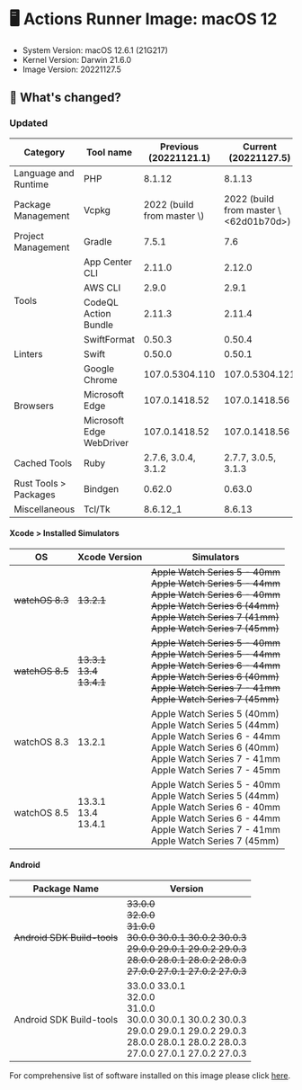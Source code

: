 # :desktop_computer: Actions Runner Image: macOS 12
- System Version: macOS 12.6.1 (21G217)
- Kernel Version: Darwin 21.6.0
- Image Version: 20221127.5

## :mega: What's changed?
### Updated
<table>
  <thead>
    <th>Category</th>
    <th>Tool name</th>
    <th>Previous (20221121.1)</th>
    <th>Current (20221127.5)</th>
  </thead>
  <tbody>
    <tr>
      <td rowspan=1>Language and Runtime</td>
      <td>PHP</td>
      <td>8.1.12</td>
      <td>8.1.13</td>
    </tr>
    <tr>
      <td rowspan=1>Package Management</td>
      <td>Vcpkg</td>
      <td>2022 (build from master \<e819a7d0a>)</td>
      <td>2022 (build from master \<62d01b70d>)</td>
    </tr>
    <tr>
      <td rowspan=1>Project Management</td>
      <td>Gradle</td>
      <td>7.5.1</td>
      <td>7.6</td>
    </tr>
    <tr>
      <td rowspan=4>Tools</td>
      <td>App Center CLI</td>
      <td>2.11.0</td>
      <td>2.12.0</td>
    </tr>
    <tr>
      <td>AWS CLI</td>
      <td>2.9.0</td>
      <td>2.9.1</td>
    </tr>
    <tr>
      <td>CodeQL Action Bundle</td>
      <td>2.11.3</td>
      <td>2.11.4</td>
    </tr>
    <tr>
      <td>SwiftFormat</td>
      <td>0.50.3</td>
      <td>0.50.4</td>
    </tr>
    <tr>
      <td rowspan=1>Linters</td>
      <td>Swift</td>
      <td>0.50.0</td>
      <td>0.50.1</td>
    </tr>
    <tr>
      <td rowspan=3>Browsers</td>
      <td>Google Chrome</td>
      <td>107.0.5304.110</td>
      <td>107.0.5304.121</td>
    </tr>
    <tr>
      <td>Microsoft Edge</td>
      <td>107.0.1418.52</td>
      <td>107.0.1418.56</td>
    </tr>
    <tr>
      <td>Microsoft Edge WebDriver</td>
      <td>107.0.1418.52</td>
      <td>107.0.1418.56</td>
    </tr>
    <tr>
      <td rowspan=1>Cached Tools</td>
      <td>Ruby</td>
      <td>2.7.6, 3.0.4, 3.1.2</td>
      <td>2.7.7, 3.0.5, 3.1.3</td>
    </tr>
    <tr>
      <td rowspan=1>Rust Tools ><br> Packages</td>
      <td>Bindgen</td>
      <td>0.62.0</td>
      <td>0.63.0</td>
    </tr>
    <tr>
      <td rowspan=1>Miscellaneous</td>
      <td>Tcl/Tk</td>
      <td>8.6.12_1</td>
      <td>8.6.13</td>
    </tr>
  </tbody>
</table>


#### Xcode > Installed Simulators
| OS              | Xcode Version                | Simulators                                                                                                                                                                                 |
| --------------- | ---------------------------- | ------------------------------------------------------------------------------------------------------------------------------------------------------------------------------------------ |
| ~~watchOS 8.3~~ | ~~13.2.1~~                   | ~~Apple Watch Series 5 - 40mm<br>Apple Watch Series 5 - 44mm<br>Apple Watch Series 6 - 40mm<br>Apple Watch Series 6 (44mm)<br>Apple Watch Series 7 (41mm)<br>Apple Watch Series 7 (45mm)~~ |
| ~~watchOS 8.5~~ | ~~13.3.1<br>13.4<br>13.4.1~~ | ~~Apple Watch Series 5 - 40mm<br>Apple Watch Series 5 - 44mm<br>Apple Watch Series 6 - 44mm<br>Apple Watch Series 6 (40mm)<br>Apple Watch Series 7 - 41mm<br>Apple Watch Series 7 (45mm)~~ |
| watchOS 8.3     | 13.2.1                       | Apple Watch Series 5 (40mm)<br>Apple Watch Series 5 (44mm)<br>Apple Watch Series 6 - 44mm<br>Apple Watch Series 6 (40mm)<br>Apple Watch Series 7 - 41mm<br>Apple Watch Series 7 - 45mm     |
| watchOS 8.5     | 13.3.1<br>13.4<br>13.4.1     | Apple Watch Series 5 - 40mm<br>Apple Watch Series 5 (44mm)<br>Apple Watch Series 6 - 40mm<br>Apple Watch Series 6 - 44mm<br>Apple Watch Series 7 - 41mm<br>Apple Watch Series 7 (45mm)     |

#### Android
| Package Name                | Version                                                                                                                                                       |
| --------------------------- | ------------------------------------------------------------------------------------------------------------------------------------------------------------- |
| ~~Android SDK Build-tools~~ | ~~33.0.0<br>32.0.0<br>31.0.0<br>30.0.0 30.0.1 30.0.2 30.0.3<br>29.0.0 29.0.1 29.0.2 29.0.3<br>28.0.0 28.0.1 28.0.2 28.0.3<br>27.0.0 27.0.1 27.0.2 27.0.3~~    |
| Android SDK Build-tools     | 33.0.0 33.0.1<br>32.0.0<br>31.0.0<br>30.0.0 30.0.1 30.0.2 30.0.3<br>29.0.0 29.0.1 29.0.2 29.0.3<br>28.0.0 28.0.1 28.0.2 28.0.3<br>27.0.0 27.0.1 27.0.2 27.0.3 |




 For comprehensive list of software installed on this image please click [here](https://google.com).
